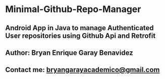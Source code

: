 # Minimal-Github-Repo-Manager

## Android App in Java to manage Authenticated User repositories using Github Api and Retrofit

## Author: Bryan Enrique Garay Benavidez

## Contact me: bryangarayacademico@gmail.com